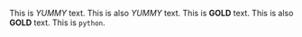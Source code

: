 This is *YUMMY* text.
This is also _YUMMY_ text.
This is **GOLD** text.
This is also __GOLD__ text.
This is `python`.

